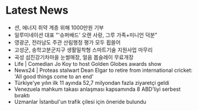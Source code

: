 # Latest News
-  션, 에너지 취약 계층 위해 1000만원 기부
-  일루미네이션 대표 "'슈퍼배드' 오랜 사랑, 그루 가족+미니언 덕분"
-  영광군, 전라남도 주관 산림행정 평가 모두 휩쓸어
-  고성군, 송학고분군지구 생활밀착형 스마트기술 지원사업 마무리
-  곡성 섬진강기차마을 눈썰매장, 얼음 봅슬레이 무료개장
-  Life | Comedian Jo Koy to host Golden Globes awards show
-  News24 | Proteas stalwart Dean Elgar to retire from international cricket: 'All good things come to an end'
-  Türkiye'ye yılın ilk 11 ayında 52,7 milyondan fazla ziyaretçi geldi
-  Venezuela mahkum takası anlaşması kapsamında 8 ABD'liyi serbest bıraktı
-  Uzmanlar İstanbul'un trafik çilesi için öneride bulundu
